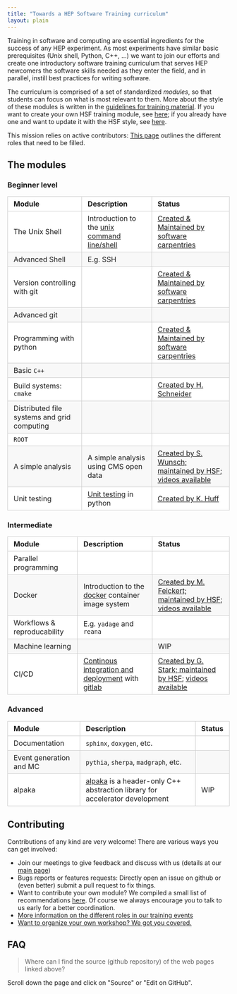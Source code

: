 ```yaml
---
title: "Towards a HEP Software Training curriculum"
layout: plain
---
```


<style type="text/css">
  table {
    padding: 0; 
    width: 100%;
  }
  table tr {
    border: 1px solid #cccccc;
    background-color: white;
    margin: 0;
    padding: 0; 
  }
  table tr:nth-child(2n) {
    background-color: #f8f8f8; 
  }
  table tr th {
    font-weight: bold;
    border: 1px solid #cccccc;
    text-align: left;
    margin: 0;
    padding: 6px 13px; 
  }
  table tr td {
    border: 1px solid #cccccc;
    text-align: left;
    margin: 0;
    padding: 6px 13px; 
  }
  table tr th :first-child, table tr td :first-child {
    margin-top: 0; 
  }
  table tr th :last-child, table tr td :last-child {
    margin-bottom: 0; 
  }
</style>

Training in software and computing are essential ingredients for the success of any HEP experiment. As most experiments have similar basic prerequisites (Unix shell, Python, C++, …) we want to join our efforts and create one introductory software training curriculum that serves HEP newcomers the software skills needed as they enter the field, and in parallel, instill best practices for writing software.

The curriculum is comprised of a set of standardized *modules*, so that students can focus on what is most relevant to them. More about the style of these modules is written in the [guidelines for training material](/training/module-guidelines.html). If you want to create your own HSF training module, see [here](/training/howto-new-module.html); if you already have one and want to update it with the HSF style, see [here](/training/howto-update-module-style.html).

This mission relies on active contributors: [This page](/training/educators.html) outlines the different roles that need to be filled.

## The modules

### Beginner level

| Module  | Description  | Status |
| -------- | -------- |-------- |
| The Unix Shell | Introduction to the [unix command line/shell](https://en.wikipedia.org/wiki/Unix_shell) | [Created & Maintained by software carpentries](http://swcarpentry.github.io/shell-novice)|
| Advanced Shell | E.g. SSH | |
| Version controlling with git | | [Created & Maintained by software carpentries](http://swcarpentry.github.io/git-novice) |
| Advanced git  | | |
| Programming with python | | [Created & Maintained by software carpentries ](http://swcarpentry.github.io/python-novice-inflammation) |
| Basic ``C++`` | | |
| Build systems:  ``cmake`` | | [Created by H. Schneider](https://henryiii.github.io/cmake_workshop/) |
| Distributed file systems and grid computing || |
| ``ROOT`` | | |
| A simple analysis | A simple analysis using CMS open data| [Created by S. Wunsch; maintained by HSF](https://hsf-training.github.io/hsf-training-cms-analysis-webpage/); [videos available](https://www.youtube.com/watch?v=gplMywJAFDI&list=PLKZ9c4ONm-Vk0wnDKaaovoEkOk3PVdL0V) |
| Unit testing                                | [Unit testing](https://en.wikipedia.org/wiki/Unit_testing) in python | [Created by K. Huff](http://carpentries-incubator.github.io/python-testing/) |

### Intermediate

| Module  | Description  | Status |
| -------- | -------- |-------- |
| Parallel programming |  | |
| Docker | Introduction to the [docker](https://www.docker.com/) container image system | [Created by M. Feickert; maintained by HSF](https://hsf-training.github.io/hsf-training-docker/index.html); [videos available](https://www.youtube.com/watch?v=Qr42pEtio-Q&list=PLKZ9c4ONm-VnqD5oN2_8tXO0Yb1H_s0sj) |
| Workflows & reproducability | E.g. ``yadage`` and ``reana`` | |
| Machine learning | | WIP |
| CI/CD | [Continous integration and deployment](https://docs.gitlab.com/ee/ci/) with [gitlab](https://about.gitlab.com/) | [Created by G. Stark; maintained by HSF](https://hsf-training.github.io/hsf-training-cicd/); [videos available](https://www.youtube.com/watch?v=C9auGFgIHns&list=PLKZ9c4ONm-VmmTObyNWpz4hB3Hgx8ZWSb) |

### Advanced


| Module  | Description  | Status |
| -------- | -------- |-------- |
| Documentation | ``sphinx``, ``doxygen``, etc. | |
| Event generation and MC | ``pythia``, ``sherpa``, ``madgraph``, etc. | |
| alpaka | [alpaka](https://alpaka.readthedocs.io/en/latest/index.html) is a header-only C++ abstraction library for accelerator development | WIP |

## Contributing

Contributions of any kind are very welcome! There are various ways you can get involved:

* Join our meetings to give feedback and discuss with us (details at our [main page](/workinggroups/training.html))
* Bugs reports or features requests: Directly open an issue on github or (even better) submit a pull request to fix things.
* Want to contribute your own module? We compiled a small list of recommendations [here](/training/module-guidelines.html). Of course we always encourage you to talk to us early for a better coordination.
* [More information on the different roles in our training events](/training/educators.html)
* [Want to organize your own workshop? We got you covered.](/training/howto-event.html)

## FAQ

>  Where can I find the source (github repository) of the web pages linked above? 

Scroll down the page and click on "Source" or "Edit on GitHub".
